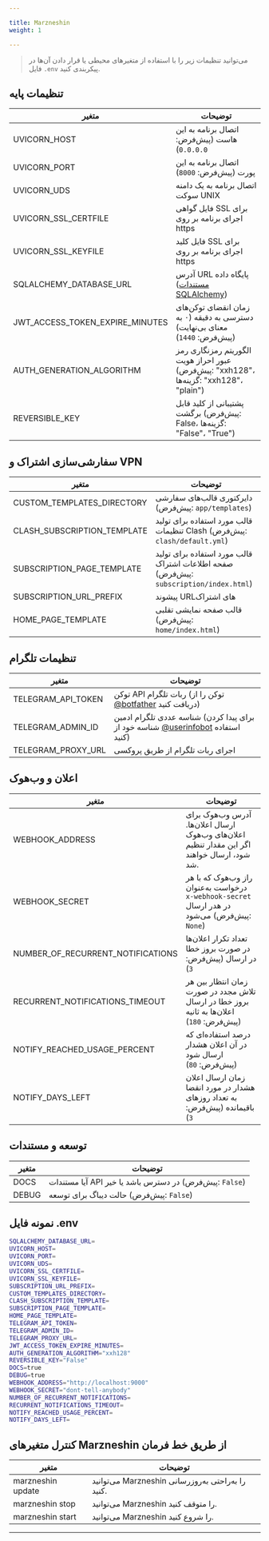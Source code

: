 ```yaml
---

title: Marzneshin  
weight: 1

---
```


> می‌توانید تنظیمات زیر را با استفاده از متغیرهای محیطی یا قرار دادن آن‌ها در فایل `.env` پیکربندی کنید.

## تنظیمات پایه

| متغیر                         | توضیحات                                                                                                |
| ----------------------------- | ------------------------------------------------------------------------------------------------------ |
| UVICORN_HOST                   | اتصال برنامه به این هاست (پیش‌فرض: `0.0.0.0`)                                                       |
| UVICORN_PORT                   | اتصال برنامه به این پورت (پیش‌فرض: `8000`)                                                            |
| UVICORN_UDS                    | اتصال برنامه به یک دامنه سوکت UNIX                                                                     |
| UVICORN_SSL_CERTFILE           | فایل گواهی SSL برای اجرای برنامه بر روی https                                                          |
| UVICORN_SSL_KEYFILE            | فایل کلید SSL برای اجرای برنامه بر روی https                                                          |
| SQLALCHEMY_DATABASE_URL        | آدرس URL پایگاه داده ([مستندات SQLAlchemy](https://docs.sqlalchemy.org/en/20/core/engines.html#database-urls)) |
| JWT_ACCESS_TOKEN_EXPIRE_MINUTES| زمان انقضای توکن‌های دسترسی به دقیقه (۰ به معنای بی‌نهایت) (پیش‌فرض: `1440`)                         |
| AUTH_GENERATION_ALGORITHM      | الگوریتم رمزنگاری رمز عبور احراز هویت (پیش‌فرض: "xxh128"، گزینه‌ها: "xxh128"، "plain")               |
| REVERSIBLE_KEY                 | پشتیبانی از کلید قابل برگشت (پیش‌فرض: False، گزینه‌ها: "False"، "True")                               |

## سفارشی‌سازی اشتراک و VPN

| متغیر                      | توضیحات                                                                                 |
| ---------------------------| --------------------------------------------------------------------------------------- |
| CUSTOM_TEMPLATES_DIRECTORY  | دایرکتوری قالب‌های سفارشی (پیش‌فرض: `app/templates`)                                    |
| CLASH_SUBSCRIPTION_TEMPLATE | قالب مورد استفاده برای تولید تنظیمات Clash (پیش‌فرض: `clash/default.yml`)              |
| SUBSCRIPTION_PAGE_TEMPLATE  | قالب مورد استفاده برای تولید صفحه اطلاعات اشتراک (پیش‌فرض: `subscription/index.html`)  |
| SUBSCRIPTION_URL_PREFIX     | پیشوند URL‌های اشتراک                                                                    |
| HOME_PAGE_TEMPLATE          | قالب صفحه نمایشی تقلبی (پیش‌فرض: `home/index.html`)                                     |

## تنظیمات تلگرام

| متغیر               | توضیحات                                                                                             |
| ------------------- | -------------------------------------------------------------------------------------------------- |
| TELEGRAM_API_TOKEN  | توکن API ربات تلگرام (توکن را از [@botfather](https://t.me/botfather) دریافت کنید)                 |
| TELEGRAM_ADMIN_ID   | شناسه عددی تلگرام ادمین (برای پیدا کردن شناسه خود از [@userinfobot](https://t.me/userinfobot) استفاده کنید) |
| TELEGRAM_PROXY_URL  | اجرای ربات تلگرام از طریق پروکسی                                                                    |

## اعلان و وب‌هوک

| متغیر                            | توضیحات                                                                                              |
| ---------------------------------| ---------------------------------------------------------------------------------------------------- |
| WEBHOOK_ADDRESS                  | آدرس وب‌هوک برای ارسال اعلان‌ها. اعلان‌های وب‌هوک اگر این مقدار تنظیم شود، ارسال خواهند شد.        |
| WEBHOOK_SECRET                   | راز وب‌هوک که با هر درخواست به‌عنوان `x-webhook-secret` در هدر ارسال می‌شود (پیش‌فرض: `None`)       |
| NUMBER_OF_RECURRENT_NOTIFICATIONS | تعداد تکرار اعلان‌ها در صورت بروز خطا در ارسال (پیش‌فرض: `3`)                                      |
| RECURRENT_NOTIFICATIONS_TIMEOUT   | زمان انتظار بین هر تلاش مجدد در صورت بروز خطا در ارسال اعلان‌ها به ثانیه (پیش‌فرض: `180`)            |
| NOTIFY_REACHED_USAGE_PERCENT      | درصد استفاده‌ای که در آن اعلان هشدار ارسال شود (پیش‌فرض: `80`)                                     |
| NOTIFY_DAYS_LEFT                  | زمان ارسال اعلان هشدار در مورد انقضا به تعداد روزهای باقیمانده (پیش‌فرض: `3`)                       |

## توسعه و مستندات

| متغیر  | توضیحات                                                                                   |
| ------ | ----------------------------------------------------------------------------------------- |
| DOCS   | آیا مستندات API در دسترس باشد یا خیر (پیش‌فرض: `False`)                                   |
| DEBUG  | حالت دیباگ برای توسعه (پیش‌فرض: `False`)                                                  |

## نمونه فایل .env

```sh
SQLALCHEMY_DATABASE_URL=
UVICORN_HOST=
UVICORN_PORT=
UVICORN_UDS=
UVICORN_SSL_CERTFILE=
UVICORN_SSL_KEYFILE=
SUBSCRIPTION_URL_PREFIX=
CUSTOM_TEMPLATES_DIRECTORY=
CLASH_SUBSCRIPTION_TEMPLATE=
SUBSCRIPTION_PAGE_TEMPLATE=
HOME_PAGE_TEMPLATE=
TELEGRAM_API_TOKEN=
TELEGRAM_ADMIN_ID=
TELEGRAM_PROXY_URL=
JWT_ACCESS_TOKEN_EXPIRE_MINUTES=
AUTH_GENERATION_ALGORITHM="xxh128"
REVERSIBLE_KEY="False"
DOCS=true
DEBUG=true
WEBHOOK_ADDRESS="http://localhost:9000"
WEBHOOK_SECRET="dont-tell-anybody"
NUMBER_OF_RECURRENT_NOTIFICATIONS=
RECURRENT_NOTIFICATIONS_TIMEOUT=
NOTIFY_REACHED_USAGE_PERCENT=
NOTIFY_DAYS_LEFT=
```

## کنترل متغیرهای Marzneshin از طریق خط فرمان

| متغیر                | توضیحات                              |
| ---------------------| -------------------------------------|
| marzneshin update     | می‌توانید Marzneshin را به‌راحتی به‌روزرسانی کنید. |
| marzneshin stop       | می‌توانید Marzneshin را متوقف کنید.  |
| marzneshin start      | می‌توانید Marzneshin را شروع کنید.   |

---
